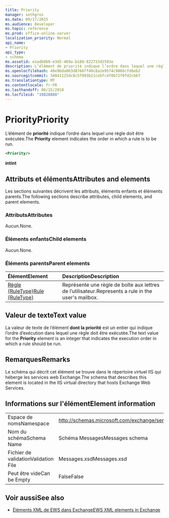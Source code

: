 ```yaml
---
title: Priority
manager: sethgros
ms.date: 09/17/2015
ms.audience: Developer
ms.topic: reference
ms.prod: office-online-server
localization_priority: Normal
api_name:
- Priority
api_type:
- schema
ms.assetid: e1adb8b9-e3d5-469a-b188-822733d2503e
description: L’élément de priorité indique l’ordre dans lequel une règle doit être exécutée.
ms.openlocfilehash: 49e9bda063d8766ff49c8a2e9574c986bcfdbeb2
ms.sourcegitcommit: 34041125dc8c5f993b21cebfc4f8b72f0fd2cb6f
ms.translationtype: MT
ms.contentlocale: fr-FR
ms.lasthandoff: 06/15/2018
ms.locfileid: "19828888"
---
```

# <a name="priority"></a><span data-ttu-id="15d16-103">Priority</span><span class="sxs-lookup"><span data-stu-id="15d16-103">Priority</span></span>

<span data-ttu-id="15d16-104">L’élément de **priorité** indique l’ordre dans lequel une règle doit être exécutée.</span><span class="sxs-lookup"><span data-stu-id="15d16-104">The **Priority** element indicates the order in which a rule is to be run.</span></span> 
  
```XML
<Priority/>
```

 <span data-ttu-id="15d16-105">**int**</span><span class="sxs-lookup"><span data-stu-id="15d16-105">**int**</span></span>
## <a name="attributes-and-elements"></a><span data-ttu-id="15d16-106">Attributs et éléments</span><span class="sxs-lookup"><span data-stu-id="15d16-106">Attributes and elements</span></span>

<span data-ttu-id="15d16-107">Les sections suivantes décrivent les attributs, éléments enfants et éléments parents.</span><span class="sxs-lookup"><span data-stu-id="15d16-107">The following sections describe attributes, child elements, and parent elements.</span></span>
  
### <a name="attributes"></a><span data-ttu-id="15d16-108">Attributs</span><span class="sxs-lookup"><span data-stu-id="15d16-108">Attributes</span></span>

<span data-ttu-id="15d16-109">Aucun.</span><span class="sxs-lookup"><span data-stu-id="15d16-109">None.</span></span>
  
### <a name="child-elements"></a><span data-ttu-id="15d16-110">Éléments enfants</span><span class="sxs-lookup"><span data-stu-id="15d16-110">Child elements</span></span>

<span data-ttu-id="15d16-111">Aucun.</span><span class="sxs-lookup"><span data-stu-id="15d16-111">None.</span></span>
  
### <a name="parent-elements"></a><span data-ttu-id="15d16-112">Éléments parents</span><span class="sxs-lookup"><span data-stu-id="15d16-112">Parent elements</span></span>

|<span data-ttu-id="15d16-113">**Élément**</span><span class="sxs-lookup"><span data-stu-id="15d16-113">**Element**</span></span>|<span data-ttu-id="15d16-114">**Description**</span><span class="sxs-lookup"><span data-stu-id="15d16-114">**Description**</span></span>|
|:-----|:-----|
|[<span data-ttu-id="15d16-115">Règle (RuleType)</span><span class="sxs-lookup"><span data-stu-id="15d16-115">Rule (RuleType)</span></span>](rule-ruletype.md) <br/> |<span data-ttu-id="15d16-116">Représente une règle de boîte aux lettres de l’utilisateur.</span><span class="sxs-lookup"><span data-stu-id="15d16-116">Represents a rule in the user's mailbox.</span></span>  <br/> |
   
## <a name="text-value"></a><span data-ttu-id="15d16-117">Valeur de texte</span><span class="sxs-lookup"><span data-stu-id="15d16-117">Text value</span></span>

<span data-ttu-id="15d16-118">La valeur de texte de l’élément **dont la priorité** est un entier qui indique l’ordre d’exécution dans lequel une règle doit être exécutée.</span><span class="sxs-lookup"><span data-stu-id="15d16-118">The text value for the **Priority** element is an integer that indicates the execution order in which a rule should be run.</span></span> 
  
## <a name="remarks"></a><span data-ttu-id="15d16-119">Remarques</span><span class="sxs-lookup"><span data-stu-id="15d16-119">Remarks</span></span>

<span data-ttu-id="15d16-120">Le schéma qui décrit cet élément se trouve dans le répertoire virtuel IIS qui héberge les services web Exchange.</span><span class="sxs-lookup"><span data-stu-id="15d16-120">The schema that describes this element is located in the IIS virtual directory that hosts Exchange Web Services.</span></span>
  
## <a name="element-information"></a><span data-ttu-id="15d16-121">Informations sur l'élément</span><span class="sxs-lookup"><span data-stu-id="15d16-121">Element information</span></span>

|||
|:-----|:-----|
|<span data-ttu-id="15d16-122">Espace de noms</span><span class="sxs-lookup"><span data-stu-id="15d16-122">Namespace</span></span>  <br/> |http://schemas.microsoft.com/exchange/services/2006/messages  <br/> |
|<span data-ttu-id="15d16-123">Nom du schéma</span><span class="sxs-lookup"><span data-stu-id="15d16-123">Schema Name</span></span>  <br/> |<span data-ttu-id="15d16-124">Schéma Messages</span><span class="sxs-lookup"><span data-stu-id="15d16-124">Messages schema</span></span>  <br/> |
|<span data-ttu-id="15d16-125">Fichier de validation</span><span class="sxs-lookup"><span data-stu-id="15d16-125">Validation File</span></span>  <br/> |<span data-ttu-id="15d16-126">Messages.xsd</span><span class="sxs-lookup"><span data-stu-id="15d16-126">Messages.xsd</span></span>  <br/> |
|<span data-ttu-id="15d16-127">Peut être vide</span><span class="sxs-lookup"><span data-stu-id="15d16-127">Can be Empty</span></span>  <br/> |<span data-ttu-id="15d16-128">False</span><span class="sxs-lookup"><span data-stu-id="15d16-128">False</span></span>  <br/> |
   
## <a name="see-also"></a><span data-ttu-id="15d16-129">Voir aussi</span><span class="sxs-lookup"><span data-stu-id="15d16-129">See also</span></span>



- [<span data-ttu-id="15d16-130">Éléments XML de EWS dans Exchange</span><span class="sxs-lookup"><span data-stu-id="15d16-130">EWS XML elements in Exchange</span></span>](ews-xml-elements-in-exchange.md)

